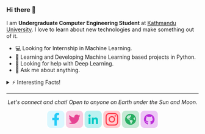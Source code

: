 ### Hi there 👋
I am **Undergraduate Computer Engineering Student** at [Kathmandu University](https://ku.edu.np). I love to learn about new technologies and make something out of it.

- 💻 Looking for Internship in Machine Learning.
- 🌱 Learning and Developing Machine Learning based projects in Python.
- 🤔 Looking for help with Deep Learning.
- 💬 Ask me about anything.
<details>
  <summary>⚡ Interesting Facts!</summary>
  <br>
  
  - While Coding, Listening Music and developing useful code. ⭐️
  
  - Reading Novels 📚 and Watching Movies and Series 🎬 are the things I do while I am free.
  
  - Learning Mathemetics 📊📈 is always fun for me!

  ![My github stats](https://github-readme-stats.vercel.app/api?username=TimilsinaBimal&show_icons=true)
</details>


<hr>
<p align="center">
  <i>Let's connect and chat! Open to anyone on Earth under the Sun and Moon.</i>

  <p align="center">
     <a href="https://www.facebook.com/bml05/" alt="Facebook"><img height='45' src="https://github.com/TimilsinaBimal/TimilsinaBimal/blob/master/facebook.png"></a>
    <a href="https://twitter.com/TimilsinaBimal" alt="Twitter"><img height='45' src="https://github.com/TimilsinaBimal/TimilsinaBimal/blob/master/twitter.png"></a>
    <a href="https://www.linkedin.com/in/timilsinabimal/" alt="Linkedin"><img height='45' src="https://github.com/TimilsinaBimal/TimilsinaBimal/blob/master/linkedin.png"></a>
    <a href="https://www.instagram.com/__bimal_" alt="Instagram"><img height='45' src="https://github.com/TimilsinaBimal/TimilsinaBimal/blob/master/instagram.png"></a>
    <a href="https://bimaltimilsina.com.np" alt="Website"><img height='45' src="https://github.com/TimilsinaBimal/TimilsinaBimal/blob/master/web.png"></a>
    <a href="https://github.com/TimilsinaBimal" alt="GitHub"><img height='45' src="https://github.com/TimilsinaBimal/TimilsinaBimal/blob/master/github.png"></a>
  </p>
  
</p>

<!--
**TimilsinaBimal/TimilsinaBimal** is a ✨ _special_ ✨ repository because its `README.md` (this file) appears on your GitHub profile.

Here are some ideas to get you started:

- 🔭 I’m currently working on ...
- 🌱 I’m currently learning ...
- 👯 I’m looking to collaborate on ...
- 🤔 I’m looking for help with ...
- 💬 Ask me about ...
- 📫 How to reach me: ...
- 😄 Pronouns: ...
- ⚡ Fun fact: ...
-->
